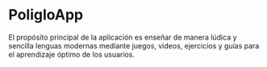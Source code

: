# PoligloApp
El propósito principal de la aplicación es enseñar de manera lúdica y sencilla lenguas modernas mediante juegos, videos, ejercicios y guías para el aprendizaje óptimo de los usuarios.
